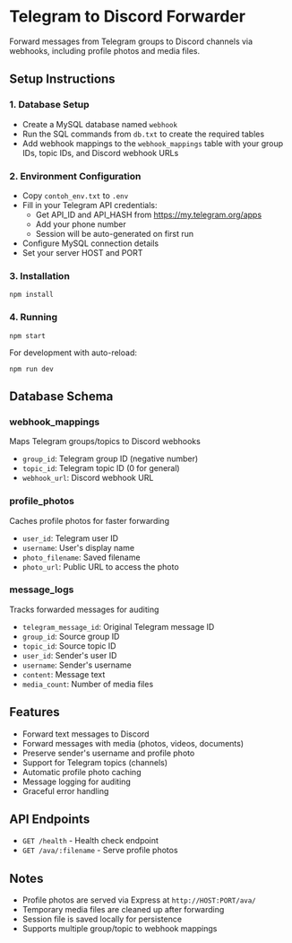 # Telegram to Discord Forwarder

Forward messages from Telegram groups to Discord channels via webhooks, including profile photos and media files.

## Setup Instructions

### 1. Database Setup
- Create a MySQL database named `webhook`
- Run the SQL commands from `db.txt` to create the required tables
- Add webhook mappings to the `webhook_mappings` table with your group IDs, topic IDs, and Discord webhook URLs

### 2. Environment Configuration
- Copy `contoh_env.txt` to `.env`
- Fill in your Telegram API credentials:
  - Get API_ID and API_HASH from https://my.telegram.org/apps
  - Add your phone number
  - Session will be auto-generated on first run
- Configure MySQL connection details
- Set your server HOST and PORT

### 3. Installation
```
npm install
```

### 4. Running
```
npm start
```

For development with auto-reload:
```
npm run dev
```

## Database Schema

### webhook_mappings
Maps Telegram groups/topics to Discord webhooks
- `group_id`: Telegram group ID (negative number)
- `topic_id`: Telegram topic ID (0 for general)
- `webhook_url`: Discord webhook URL

### profile_photos
Caches profile photos for faster forwarding
- `user_id`: Telegram user ID
- `username`: User's display name
- `photo_filename`: Saved filename
- `photo_url`: Public URL to access the photo

### message_logs
Tracks forwarded messages for auditing
- `telegram_message_id`: Original Telegram message ID
- `group_id`: Source group ID
- `topic_id`: Source topic ID
- `user_id`: Sender's user ID
- `username`: Sender's username
- `content`: Message text
- `media_count`: Number of media files

## Features

- Forward text messages to Discord
- Forward messages with media (photos, videos, documents)
- Preserve sender's username and profile photo
- Support for Telegram topics (channels)
- Automatic profile photo caching
- Message logging for auditing
- Graceful error handling

## API Endpoints

- `GET /health` - Health check endpoint
- `GET /ava/:filename` - Serve profile photos

## Notes

- Profile photos are served via Express at `http://HOST:PORT/ava/`
- Temporary media files are cleaned up after forwarding
- Session file is saved locally for persistence
- Supports multiple group/topic to webhook mappings
